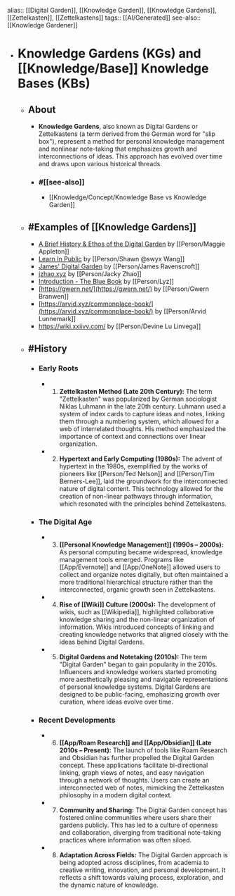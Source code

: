 alias:: [[Digital Garden]], [[Knowledge Garden]], [[Knowledge Gardens]], [[Zettelkasten]], [[Zettelkastens]] 
tags:: [[AI/Generated]]
see-also:: [[Knowledge Gardener]]

- # Knowledge Gardens (KGs) and [[Knowledge/Base]] Knowledge Bases (KBs)
	- ## About
		- **Knowledge Gardens**, also known as Digital Gardens or Zettelkastens (a term derived from the German word for "slip box"), represent a method for personal knowledge management and nonlinear note-taking that emphasizes growth and interconnections of ideas. This approach has evolved over time and draws upon various historical threads.
		- ### #[[see-also]]
			- [[Knowledge/Concept/Knowledge Base vs Knowledge Garden]]
	- ## #Examples of [[Knowledge Gardens]]
		- [A Brief History & Ethos of the Digital Garden](https://maggieappleton.com/garden-history/) by [[Person/Maggie Appleton]]
		- [Learn In Public](https://www.swyx.io/learn-in-public) by [[Person/Shawn @swyx Wang]]
		- [James' Digital Garden](https://wiki.jamesravey.me/) by [[Person/James Ravenscroft]]
		- [jzhao.xyz](https://jzhao.xyz/) by [[Person/Jacky Zhao]]
		- [Introduction - The Blue Book](https://lyz-code.github.io/blue-book/) by [[Person/Lyz]]
		- [https://gwern.net/](https://gwern.net/) by [[Person/Gwern Branwen]]
		- [https://arvid.xyz/commonplace-book/](https://arvid.xyz/commonplace-book/) by [[Person/Arvid Lunnemark]]
		- https://wiki.xxiivv.com/ by [[Person/Devine Lu Linvega]]
	- ## #History
		- ### Early Roots
			- 1. **Zettelkasten Method (Late 20th Century):** The term "Zettelkasten" was popularized by German sociologist Niklas Luhmann in the late 20th century. Luhmann used a system of index cards to capture ideas and notes, linking them through a numbering system, which allowed for a web of interrelated thoughts. His method emphasized the importance of context and connections over linear organization.
			- 2. **Hypertext and Early Computing (1980s):** The advent of hypertext in the 1980s, exemplified by the works of pioneers like [[Person/Ted Nelson]] and [[Person/Tim Berners-Lee]], laid the groundwork for the interconnected nature of digital content. This technology allowed for the creation of non-linear pathways through information, which resonated with the principles behind Zettelkastens.
		- ### The Digital Age
			- 3. **[[Personal Knowledge Management]] (1990s – 2000s):** As personal computing became widespread, knowledge management tools emerged. Programs like [[App/Evernote]] and [[App/OneNote]] allowed users to collect and organize notes digitally, but often maintained a more traditional hierarchical structure rather than the interconnected, organic growth seen in Zettelkastens.
			- 4. **Rise of [[Wiki]] Culture (2000s):** The development of wikis, such as [[Wikipedia]], highlighted collaborative knowledge sharing and the non-linear organization of information. Wikis introduced concepts of linking and creating knowledge networks that aligned closely with the ideas behind Digital Gardens.
			- 5. **Digital Gardens and Notetaking (2010s):** The term "Digital Garden" began to gain popularity in the 2010s. Influencers and knowledge workers started promoting more aesthetically pleasing and navigable representations of personal knowledge systems. Digital Gardens are designed to be public-facing, emphasizing growth over curation, where ideas evolve over time.
		- ### Recent Developments
			- 6. **[[App/Roam Research]] and [[App/Obsidian]] (Late 2010s – Present):** The launch of tools like Roam Research and Obsidian has further propelled the Digital Garden concept. These applications facilitate bi-directional linking, graph views of notes, and easy navigation through a network of thoughts. Users can create an interconnected web of notes, mimicking the Zettelkasten philosophy in a modern digital context.
			- 7. **Community and Sharing:** The Digital Garden concept has fostered online communities where users share their gardens publicly. This has led to a culture of openness and collaboration, diverging from traditional note-taking practices where information was often siloed.
			- 8. **Adaptation Across Fields:** The Digital Garden approach is being adopted across disciplines, from academia to creative writing, innovation, and personal development. It reflects a shift towards valuing process, exploration, and the dynamic nature of knowledge.
